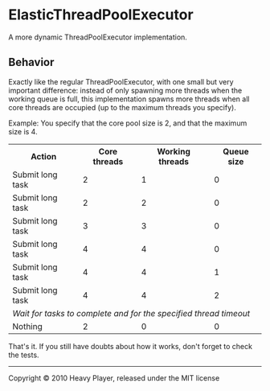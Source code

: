 # ElasticThreadPoolExecutor

A more dynamic ThreadPoolExecutor implementation.

## Behavior

Exactly like the regular ThreadPoolExecutor, with one small but very important difference: instead of only spawning more threads when the working queue is full, this implementation spawns more threads when all core threads are occupied (up to the maximum threads you specify).

Example: You specify that the core pool size is 2, and that the maximum size is 4.

<table>
    <tr>
        <th>Action</td>
        <th>Core threads</td>
        <th>Working threads</td>
        <th>Queue size</td>
    </tr>
    <tr>
    	<td>Submit long task</td>
    	<td>2</td>
    	<td>1</td>
    	<td>0</td>
    </tr>
    <tr>
    	<td>Submit long task</td>
    	<td>2</td>
    	<td>2</td>
    	<td>0</td>
    </tr>
    <tr>
    	<td>Submit long task</td>
    	<td>3</td>
    	<td>3</td>
    	<td>0</td>
    </tr>
	<tr>
    	<td>Submit long task</td>
    	<td>4</td>
    	<td>4</td>
    	<td>0</td>
    </tr>
	<tr>
    	<td>Submit long task</td>
    	<td>4</td>
    	<td>4</td>
    	<td>1</td>
    </tr>
	<tr>
    	<td>Submit long task</td>
    	<td>4</td>
    	<td>4</td>
    	<td>2</td>
    </tr>
    <tr>
	    <td colspan="4"><i>Wait for tasks to complete and for the specified thread timeout</i></td>
    </tr>
	<tr>
    	<td>Nothing</td>
    	<td>2</td>
    	<td>0</td>
    	<td>0</td>
    </tr>
</table>

That's it. If you still have doubts about how it works, don't forget to check the tests.

<hr/>

Copyright © 2010 Heavy Player, released under the MIT license